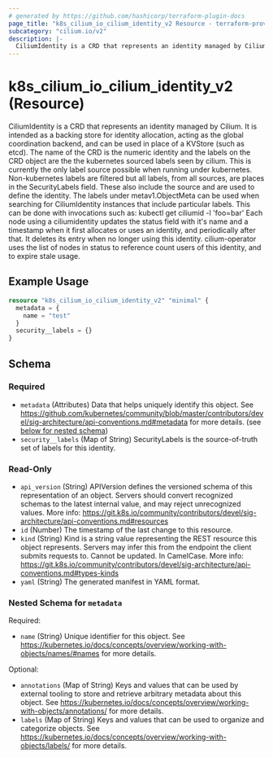 ```yaml
---
# generated by https://github.com/hashicorp/terraform-plugin-docs
page_title: "k8s_cilium_io_cilium_identity_v2 Resource - terraform-provider-k8s"
subcategory: "cilium.io/v2"
description: |-
  CiliumIdentity is a CRD that represents an identity managed by Cilium. It is intended as a backing store for identity allocation, acting as the global coordination backend, and can be used in place of a KVStore (such as etcd). The name of the CRD is the numeric identity and the labels on the CRD object are the the kubernetes sourced labels seen by cilium. This is currently the only label source possible when running under kubernetes. Non-kubernetes labels are filtered but all labels, from all sources, are places in the SecurityLabels field. These also include the source and are used to define the identity. The labels under metav1.ObjectMeta can be used when searching for CiliumIdentity instances that include particular labels. This can be done with invocations such as:     kubectl get ciliumid -l 'foo=bar'  Each node using a ciliumidentity updates the status field with it's name and a timestamp when it first allocates or uses an identity, and periodically after that. It deletes its entry when no longer using this identity. cilium-operator uses the list of nodes in status to reference count users of this identity, and to expire stale usage.
---
```


# k8s_cilium_io_cilium_identity_v2 (Resource)

CiliumIdentity is a CRD that represents an identity managed by Cilium. It is intended as a backing store for identity allocation, acting as the global coordination backend, and can be used in place of a KVStore (such as etcd). The name of the CRD is the numeric identity and the labels on the CRD object are the the kubernetes sourced labels seen by cilium. This is currently the only label source possible when running under kubernetes. Non-kubernetes labels are filtered but all labels, from all sources, are places in the SecurityLabels field. These also include the source and are used to define the identity. The labels under metav1.ObjectMeta can be used when searching for CiliumIdentity instances that include particular labels. This can be done with invocations such as:  	kubectl get ciliumid -l 'foo=bar'  Each node using a ciliumidentity updates the status field with it's name and a timestamp when it first allocates or uses an identity, and periodically after that. It deletes its entry when no longer using this identity. cilium-operator uses the list of nodes in status to reference count users of this identity, and to expire stale usage.

## Example Usage

```terraform
resource "k8s_cilium_io_cilium_identity_v2" "minimal" {
  metadata = {
    name = "test"
  }
  security__labels = {}
}
```

<!-- schema generated by tfplugindocs -->
## Schema

### Required

- `metadata` (Attributes) Data that helps uniquely identify this object. See https://github.com/kubernetes/community/blob/master/contributors/devel/sig-architecture/api-conventions.md#metadata for more details. (see [below for nested schema](#nestedatt--metadata))
- `security__labels` (Map of String) SecurityLabels is the source-of-truth set of labels for this identity.

### Read-Only

- `api_version` (String) APIVersion defines the versioned schema of this representation of an object. Servers should convert recognized schemas to the latest internal value, and may reject unrecognized values. More info: https://git.k8s.io/community/contributors/devel/sig-architecture/api-conventions.md#resources
- `id` (Number) The timestamp of the last change to this resource.
- `kind` (String) Kind is a string value representing the REST resource this object represents. Servers may infer this from the endpoint the client submits requests to. Cannot be updated. In CamelCase. More info: https://git.k8s.io/community/contributors/devel/sig-architecture/api-conventions.md#types-kinds
- `yaml` (String) The generated manifest in YAML format.

<a id="nestedatt--metadata"></a>
### Nested Schema for `metadata`

Required:

- `name` (String) Unique identifier for this object. See https://kubernetes.io/docs/concepts/overview/working-with-objects/names/#names for more details.

Optional:

- `annotations` (Map of String) Keys and values that can be used by external tooling to store and retrieve arbitrary metadata about this object. See https://kubernetes.io/docs/concepts/overview/working-with-objects/annotations/ for more details.
- `labels` (Map of String) Keys and values that can be used to organize and categorize objects. See https://kubernetes.io/docs/concepts/overview/working-with-objects/labels/ for more details.


